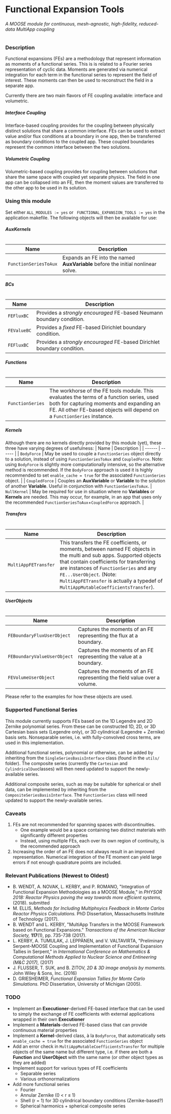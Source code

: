 # Functional Expansion Tools
###### A MOOSE module for continuous, mesh-agnostic, high-fidelity, reduced-data MultiApp coupling
#
#
#
### Description
Functional expansions (FEs) are a methodology that represent information as moments of a functional series. This is is related to a Fourier series representation of cyclic data. Moments are generated via numerical integration for each term in the functional series to represent the field of interest. These moments can then be used to reconstruct the field in a separate app.

Currently there are two main flavors of FE coupling available: interface and volumetric.

##### Interface Coupling
Interface-based coupling provides for the coupling between physically distinct solutions that share a common interface. FEs can be used to extract value and/or flux conditions at a boundary in one app, then be transferred as boundary conditions to the coupled app. These coupled boundaries represent the common interface between the two solutions.

##### Volumetric Coupling
Volumetric-based coupling provides for coupling between solutions that share the same space with coupled yet separate physics. The field in one app can be collapsed into an FE, then the moment values are transferred to the other app to be used in its solution.

### Using this module
Set either `ALL_MODULES := yes` or ` FUNCTIONAL_EXPANSION_TOOLS := yes` in the application makefile. The following objects will then be available for use:

##### AuxKernels
#
| Name | Description |
| ------ | ------ |
| `FunctionSeriesToAux` | Expands an FE into the named **AuxVariable** before the initial nonlinear solve. |

##### BCs
#
| Name | Description |
| ------ | ------ |
| `FEFluxBC` | Provides a *strongly encouraged* FE-based Neumann boundary condition. |
| `FEValueBC` | Provides a *fixed* FE-based Dirichlet boundary condition. |
| `FEFluxBC` | Provides a *strongly encouraged* FE-based Dirichlet boundary condition. |

##### Functions
#
| Name | Description |
| ------ | ------ |
| `FunctionSeries` | The workhorse of the FE tools module. This evaluates the terms of a function series, used both for capturing moments and expanding an FE. All other FE-based objects will depend on a `FunctionSeries` instance. |

##### Kernels
Although there are no kernels directly provided by this module (yet), these three have varying degrees of usefulness:
| Name | Description |
| ------ | ------ |
| `BodyForce` | May be used to couple a `FunctionSeries` object directly to a solution, instead of using `FunctionSeriesToAux` and `CoupledForce`. Note: using `BodyForce` is slightly more computationally intensive, so the alternative method is recommended. If the `BodyForce` approach is used it is highly recommended to set `enable_cache = true` for the associated `FunctionSeries` object. |
| `CoupledForce` | Couples an **AuxVariable** or **Variable** to the solution of another **Variable**. Useful in conjunction with `FunctionSeriesToAux`.
| `NullKernel` | May be required for use in situation where no **Variables** or **Kernels** are needed. This may occur, for example, in an app that uses only the recommended `FunctionSeriesToAux`+`CoupledForce` approach. |

##### Transfers
#
| Name | Description |
| ------ | ------ |
| `MultiAppFETransfer` | This transfers the FE coefficients, or moments, between named FE objects in the multi and sub apps. Supported objects that contain coefficients for transferring are instances of `FunctionSeries` and any `FE...UserObject`. (Note: `MultiAppFETransfer` is actually a typedef of `MultiAppMutableCoefficientsTransfer`).|

##### UserObjects
#
| Name | Description |
| ------ | ------ |
| `FEBoundaryFluxUserObject` | Captures the moments of an FE representing the flux at a boundary. |
| `FEBoundaryValueUserObject` | Captures the moments of an FE representing the value at a boundary. |
| `FEVolumeUserObject` | Captures the moments of an FE representing the field value over a volume. |


Please refer to the examples for how these objects are used.

### Supported Functional Series
This module currently supports FEs based on the 1D Legendre and 2D Zernike polynomial series. From these can be constructed 1D, 2D, or 3D Cartesian basis sets (Legendre only), or 3D cylindrical (Legendre + Zernike) basis sets. Nonseparable series, i.e. with fully-convolved cross terms, are used in this implementation.

Additional functional series, polynomial or otherwise, can be added by inheriting from the `SingleSeriesBasisInterface` class (found in the `utils/` folder). The composite series (currently the `Cartesian` and `CylindricalDuo`classes) will then need updated to support the newly-available series.

Additional composite series, such as may be suitable for spherical or shell data, can be implemented by inheriting from the `CompositeSeriesBasisInterface`. The `FunctionSeries` class will need updated to support the newly-available series.

### Caveats
1) FEs are not recommended for spanning spaces with discontinuities.
   * One example would be a space containing two distinct materials with significantly different properties
   * Instead, using multiple FEs, each over its own region of continuity, is the recommended approach
2) Increasing the order of an FE does not always result in an improved representation. Numerical integration of the FE moment can yield large errors if not enough quadrature points are included.

### Relevant Publications (Newest to Oldest)
* B. WENDT, A. NOVAK, L. KERBY, and P. ROMANO, "Integration of Functional Expansion Methodologies as a MOOSE Module," in *PHYSOR 2018: Reactor Physics paving the way towards more efficient systems,* (2018). submitted
* M. ELLIS, *Methods for Including Multiphsyics Feedback in Monte Carlos Reactor Physics Calculations.* PhD Dissertation, Massachusetts Institute of Technology (2017).
* B. WENDT and L. KERBY, "MultiApp Transfers in the MOOSE Framework based on Functional Expansions." *Transactions of the American Nuclear Society,* **117**(1), pp. 735-738 (2017).
* L. KERBY, A. TUMULAK, J. LEPPÄNEN, and V. VALTAVIRTA, "Preliminary Serpent-MOOSE Coupling and Implementation of Functional Expansion Tallies in Serpent," in *International Conference on Mathematics & Computational Methods Applied to Nuclear Science and Entineering (M&C 2017),* (2017)
* J. FLUSSER, T. SUK, and B. ZITOV, *2D & 3D image analysis by moments.* John Wiley & Sons, Inc. (2016)
* D. GRIESHEIMER, *Functional Expansion Tallies for Monte Carlo Simulations.* PhD Dissertation, University of Michigan (2005).

### TODO
* Implement an **Executioner**-derived FE-based interface that can be used to simply the exchange of FE coefficients with external applications wrapped in their own **Executioner**
* Implement a **Materials**-derived FE-based class that can provide continuous material properties
* Implement a **Kernel**-derived class, à la `BodyForce`, that automatically sets `enable_cache = true` for the associated `FunctionSeries` object
* Add an error check in `MultiAppMutableCoefficientsTransfer` for multiple objects of the same name but different type, i.e. if there are both a **Function** and **UserObject** with the same name (or other object types as they are added)
* Implement support for various types of FE coefficients
  * Separable series
  * Various orthonormalizations
* Add more functional series
  * Fourier
  * Annular Zernike (0 < r ≤ 1)
  * Shell (r = 1) for 3D cylindrical boundary conditions (Zernike-based?)
  * Spherical harmonics + spherical composite series
